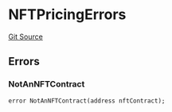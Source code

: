 # NFTPricingErrors
[Git Source](https://github.com/thrackle-io/tron/blob/fd00dd3f701afe5991226ded04be9da490ad380d/src/common/IErrors.sol)


## Errors
### NotAnNFTContract

```solidity
error NotAnNFTContract(address nftContract);
```

